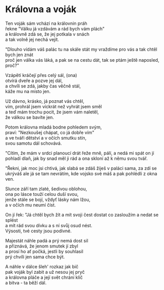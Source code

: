 # Královna a voják

Ten voják sám vchází na královnin práh  
řekne "Válku já vzdávám a rád bych vám plách"  
a královně zdá se, že jej potkala v snách  
a tak volně jej nechá vejít.

"Dlouho vídám váš palác tu na skále stát
my vraždíme pro vás a tak chtěl bych jen znát  
proč jen válka vás láká, a pak se na cestu dát,
tak se ptám ještě naposled, proč?"

Vzápětí kráčejí přes celý sál, (ona)  
otvírá dveře a pozve jej dál,  
a chvíli se zdá, jakby čas věčně stál,    
káže mu na místo jen.

Už dávno, krásko, já poznat vás chtěl,  
vím, prohrál jsem víckrát než vyhrát jsem směl  
a teď mám trochu pocit, že jsem vám naletěl,  
že válkou se bavíte jen.

Potom královna mladá bodne pohledem svým,  
praví: "Nezkoušej chápat, co já dobře vím"  
a ve tváři dětství a v očích smutku stín,  
svou samotu dál schovává.

"Cítím, že mám v srdci planoucí drát
řeže mně, pálí, a nedá mi spát
on jí pohladí dlaň, jak by snad měl ji rád
a ona skloní až k němu svou tvář.

"Řekni, jak moc jsi chtivá, jak slabá se zdáš
žiješ v paláci sama, za zdí se ukrýváš
ale já se tam nevrátím, kde vojsko své máš
a pak pohlédli z okna ven.

Slunce září tam zlaté, šedivou oblohou,  
ona po lásce touží celou duší svou,  
jenže stále se bojí, vždyť lásky nám lžou,    
a v očích mu neumí číst.   

On jí řek: "Já chtěl bych žít a mít svoji čest
dostat co zasloužím a nedat se splést  
a mít rád svou dívku a s ní svůj osud nést.  
Výsosti, tvé cesty jsou podivné.

Majestát náhle padá a prý nemá dost sil  
a přiznává, že jenom smutek jí zbyl  
a prosí ho ať počká, jestli by souhlasil  
prý chvíli jen sama chce být.

A náhle v dálce šleh' rozkaz jak bič  
pak voják byl zabit a už nesou jej pryč  
a královna pláče a její svět chrání klíč  
a bitva - ta běží dál.

